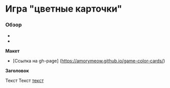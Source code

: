 # Игра "цветные карточки"

### Обзор

*
*

**Макет**

* [Ссылка на gh-page] (https://amorymeow.github.io/game-color-cards/)

**Заголовок**

Текст
Текст [текст](текст)


